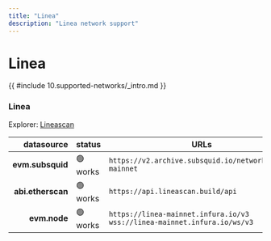 ```yaml
---
title: "Linea"
description: "Linea network support"
---
```


# Linea

{{ #include 10.supported-networks/_intro.md }}

### Linea

Explorer: [Lineascan](https://lineascan.build/)

|        datasource | status   | URLs                                                                            |
| -----------------:|:-------- | ------------------------------------------------------------------------------- |
|  **evm.subsquid** | 🟢 works | `https://v2.archive.subsquid.io/network/linea-mainnet`                          |
| **abi.etherscan** | 🟢 works | `https://api.lineascan.build/api`                                               |
|      **evm.node** | 🟢 works | `https://linea-mainnet.infura.io/v3` <br> `wss://linea-mainnet.infura.io/ws/v3` |
 